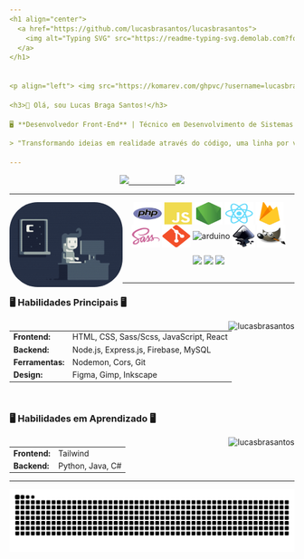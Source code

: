 ```yaml
---
<h1 align="center">
  <a href="https://github.com/lucasbrasantos/lucasbrasantos">
    <img alt="Typing SVG" src="https://readme-typing-svg.demolab.com?font=Chakra+Petch&size=38&duration=4000&pause=700&color=13F7E5&background=98E8FF00&center=true&vCenter=true&random=false&width=1012&height=64&lines=Hello+there!+%F0%9F%91%8B;I'm+Lucas+Braga+Santos+%F0%9F%91%A8%E2%80%8D%F0%9F%92%BB">
  </a>
</h1>


<p align="left"> <img src="https://komarev.com/ghpvc/?username=lucasbrasantos&label=Profile%20views&color=0e75b6&style=flat" alt="lucasbrasantos" /> </p>

<h3>👋 Olá, sou Lucas Braga Santos!</h3>

🖥️ **Desenvolvedor Front-End** | Técnico em Desenvolvimento de Sistemas 🖥️

> "Transformando ideias em realidade através do código, uma linha por vez. 🚀"

---
```


<a href="https://github.com/lucasbrasantos">
  <div align="center">
      <img height="160em" src="https://github-readme-stats.vercel.app/api?username=lucasbrasantos&show_icons=true&theme=blue-green&count_private=true&include_all_commits=true"/>
      &nbsp;&nbsp;&nbsp;&nbsp;&nbsp;&nbsp;&nbsp;&nbsp;&nbsp;&nbsp;&nbsp;&nbsp;&nbsp;&nbsp;&nbsp;&nbsp;&nbsp;&nbsp;&nbsp;
      <img height="160em" src="https://github-readme-stats.vercel.app/api/top-langs/?username=lucasbrasantos&layout=compact&langs_count=6&theme=blue-green"/>    
  </div>
</a>
  
---
<img align="left" height="150" style="border-radius:50px;" src="coding.gif">
<p align="center">
    <a href="https://php.net/"><img align="center" height="40" width="50" src="https://raw.githubusercontent.com/devicons/devicon/master/icons/php/php-original.svg"></a>
    <img align="center" height="40" width="50" src="https://raw.githubusercontent.com/devicons/devicon/master/icons/javascript/javascript-plain.svg">
    <img align="center" height="40" width="50" src="https://raw.githubusercontent.com/devicons/devicon/master/icons/nodejs/nodejs-original.svg">
    <img align="center" height="40" width="50" src="https://raw.githubusercontent.com/devicons/devicon/master/icons/react/react-original.svg">
    <img align="center" height="40" width="50" src="https://raw.githubusercontent.com/devicons/devicon/master/icons/firebase/firebase-original.svg">  
    <img align="center" height="40" width="50" src="https://raw.githubusercontent.com/devicons/devicon/master/icons/sass/sass-original.svg">
    <img align="center" height="40" width="50" src="https://raw.githubusercontent.com/devicons/devicon/master/icons/git/git-original.svg">
    <img align="center" height="40" width="40" src="https://cdn.worldvectorlogo.com/logos/arduino-1.svg" alt="arduino"/>
    <img align="center" height="40" width="40" src="https://raw.githubusercontent.com/devicons/devicon/master/icons/inkscape/inkscape-original.svg" alt="inkscape"/>
    <a href="https://www.gimp.org/"><img align="center" height="40" width="50" src="https://raw.githubusercontent.com/devicons/devicon/master/icons/gimp/gimp-original.svg"></a>
</p>

<p align="center">
    <a href="https://instagram.com/lucas_bragasantos/" target="_blank"><img src="https://img.shields.io/badge/-Instagram-%23E4405F?style=for-the-badge&logo=instagram&logoColor=white" target="_blank"></a>
    <a href="https://www.linkedin.com/in/lucasbrasantos/" target="_blank"><img src="https://img.shields.io/badge/-LinkedIn-%230077B5?style=for-the-badge&logo=linkedin&logoColor=white" target="_blank"></a>
    <a href="mailto:lucasbrasantos@gmail.com" target="_blank"><img src="https://img.shields.io/badge/Gmail-D14836?style=for-the-badge&logo=gmail&logoColor=white" target="_blank"></a>
</p>


##
---

<div align="left">
  
  ### 🖥️ **Habilidades Principais** 🖥️
  <img align="right" src="https://github-profile-trophy.vercel.app/?username=lucasbrasantos&theme=darkhub&row=1&column=3" alt="lucasbrasantos" />
  
  <table>
    <tr>
      <td><strong>Frontend:</strong></td>
      <td>HTML, CSS, Sass/Scss, JavaScript, React</td>
    </tr>
    <tr>
      <td><strong>Backend:</strong></td>
      <td>Node.js, Express.js, Firebase, MySQL</td>
    </tr>
    <tr>
      <td><strong>Ferramentas:</strong></td>
      <td>Nodemon, Cors, Git</td>
    </tr>
    <tr>
      <td><strong>Design:</strong></td>
      <td>Figma, Gimp, Inkscape</td>
    </tr>
  </table>
</div>
<br>
<div align="left">

  ### 🖥️ **Habilidades em Aprendizado** 🖥️
  <img align="right" src="https://github-readme-stats.vercel.app/api/wakatime?username=lucasbrasantos&langs_count=8&theme=blue-green" alt="lucasbrasantos" />
  
  <table>
    <tr>
      <td><strong>Frontend:</strong></td>
      <td>Tailwind</td>
    </tr>
    <tr>
      <td><strong>Backend:</strong></td>
      <td>Python, Java, C#</td>
    </tr>
  </table>
</div>




---
<div align="center">
<picture>
  <source
    media="(prefers-color-scheme: dark)"
    srcset="https://raw.githubusercontent.com/lucasbrasantos/lucasbrasantos/output/github-contribution-grid-snake-dark.svg"
  />
  <source
    media="(prefers-color-scheme: light)"
    srcset="https://raw.githubusercontent.com/lucasbrasantos/lucasbrasantos/output/github-contribution-grid-snake.svg"
  />
  <img
    alt="github contribution grid snake animation"
    src="https://raw.githubusercontent.com/lucasbrasantos/lucasbrasantos/output/github-contribution-grid-snake.svg"
  />
</picture>

</div>

